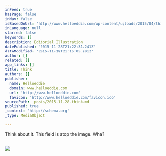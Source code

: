 ```yaml
---
inFeed: true
hasPage: false
inNav: false
isBasedOnUrl: 'http://www.helloeddie.com/wp-content/uploads/2015/04/think-man2.jpg'
inLanguage: null
starred: false
keywords: []
description: Editorial Illustration
datePublished: '2015-11-28T21:22:31.241Z'
dateModified: '2015-11-28T21:15:05.201Z'
author: []
related: []
app_links: []
title: Think
authors: []
publisher:
  name: Helloeddie
  domain: www.helloeddie.com
  url: 'http://www.helloeddie.com'
  favicon: 'http://www.helloeddie.com/favicon.ico'
sourcePath: _posts/2015-11-28-think.md
published: true
_context: 'http://schema.org'
_type: MediaObject

---
```

Think about it. This field is atop the image. Wha?

<article style=""><h1></h1><p></p><img src="http://www.helloeddie.com/wp-content/uploads/2015/04/think-man2.jpg" /></article>
